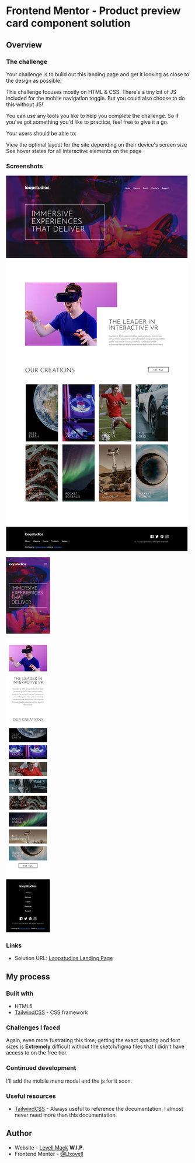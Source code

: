 # Frontend Mentor - Product preview card component solution

## Overview

### The challenge

Your challenge is to build out this landing page and get it looking as close to the design as possible.

This challenge focuses mostly on HTML & CSS. There's a tiny bit of JS included for the mobile navigation toggle. But you could also choose to do this without JS!

You can use any tools you like to help you complete the challenge. So if you've got something you'd like to practice, feel free to give it a go.

Your users should be able to:

View the optimal layout for the site depending on their device's screen size
See hover states for all interactive elements on the page

### Screenshots

![loop-studios-landing-page](./screenshots/loopstudios-landing-page-levell-mack.png)

![loop-studios-landing-page-mobile](./screenshots/loopstudios-landing-page-mobile-levell-mack.png)

### Links

- Solution URL: [Loopstudios Landing Page](https://llxovell.github.io/frontend-mentor-challenges/loopstudios-landing-page-main/)

## My process

### Built with

- HTML5
- [TailwindCSS](https://https://tailwindcss.com/) - CSS framework

### Challenges I faced

Again, even more fustrating this time, getting the exact spacing and font sizes is **Extremely** difficult without the sketch/figma files that I didn't have access to on the free tier.

### Continued development

I'll add the mobile menu modal and the js for it soon.

### Useful resources

- [TailwindCSS](https://tailwindcss.com/docs/) - Always useful to reference the documentation. I almost never need more than this documentation.

## Author

- Website - [Levell Mack](https://llxovell.github.io/) **W.I.P.**
- Frontend Mentor - [@Llxovell](https://www.frontendmentor.io/profile/Llxovell)
